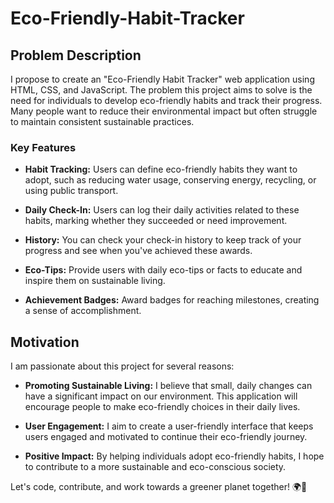 # Eco-Friendly-Habit-Tracker
## Problem Description
I propose to create an "Eco-Friendly Habit Tracker" web application using HTML, CSS, and JavaScript. The problem this project aims to solve is the need for individuals to develop eco-friendly habits and track their progress. Many people want to reduce their environmental impact but often struggle to maintain consistent sustainable practices.

### Key Features
- **Habit Tracking:** Users can define eco-friendly habits they want to adopt, such as reducing water usage, conserving energy, recycling, or using public transport.

- **Daily Check-In:** Users can log their daily activities related to these habits, marking whether they succeeded or need improvement.

- **History:** You can check your check-in history to keep track of your progress and see when you've achieved these awards.

- **Eco-Tips:** Provide users with daily eco-tips or facts to educate and inspire them on sustainable living.

- **Achievement Badges:** Award badges for reaching milestones, creating a sense of accomplishment.

## Motivation
I am passionate about this project for several reasons:

- **Promoting Sustainable Living:** I believe that small, daily changes can have a significant impact on our environment. This application will encourage people to make eco-friendly choices in their daily lives.

- **User Engagement:** I aim to create a user-friendly interface that keeps users engaged and motivated to continue their eco-friendly journey.

- **Positive Impact:** By helping individuals adopt eco-friendly habits, I hope to contribute to a more sustainable and eco-conscious society.

Let's code, contribute, and work towards a greener planet together! 🌍🌱
